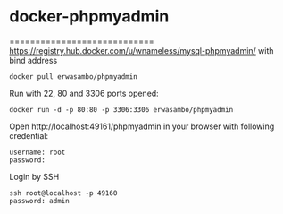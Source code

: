 # docker-phpmyadmin
============================
https://registry.hub.docker.com/u/wnameless/mysql-phpmyadmin/ with bind address

```
docker pull erwasambo/phpmyadmin
```

Run with 22, 80 and 3306 ports opened:
```
docker run -d -p 80:80 -p 3306:3306 erwasambo/phpmyadmin
```

Open http://localhost:49161/phpmyadmin in your browser with following credential:
```
username: root
password:
```

Login by SSH
```
ssh root@localhost -p 49160
password: admin
```

